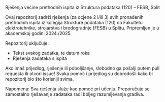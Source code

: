 Rješenja većine prethodnih ispita iz Struktura podataka (120) – FESB, Split

Ovaj repozitorij sadrži rješenja (za ocjene 2 i/ili 3) svih pronađenih prethodnih ispita iz kolegija Strukture podataka (120) na Fakultetu elektrotehnike, strojarstva i brodogradnje (FESB) u Splitu. Pripremljen je u akademskoj godini 2024./2025.

Repozitorij uključuje:
- Tekst svakog zadatka, te datum roka
- Rješenja zadataka s ispita


Ako imaš prijedlog, rješenje ili poboljšanje, slobodno ga pošalji putem pull requesta ili otvori issue! Svaka pomoć i prijedlog su dobrodošli kako bi repozitorij bio što korisniji svima.

Napomena: Sva rješenja služe kao pomoć pri učenju. Preporučuje se samostalno rješavanje zadataka radi boljeg razumijevanja gradiva.
